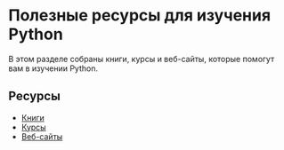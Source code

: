 # Полезные ресурсы для изучения Python

В этом разделе собраны книги, курсы и веб-сайты, которые помогут вам в изучении Python.

## Ресурсы

- [Книги](01-books.md)
- [Курсы](02-courses.md)
- [Веб-сайты](03-websites.md)
